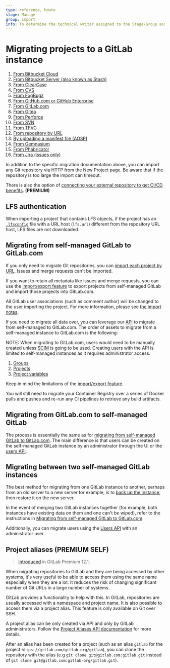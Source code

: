 ```yaml
---
type: reference, howto
stage: Manage
group: Import
info: To determine the technical writer assigned to the Stage/Group associated with this page, see https://about.gitlab.com/handbook/engineering/ux/technical-writing/#assignments
---
```


# Migrating projects to a GitLab instance

1. [From Bitbucket Cloud](bitbucket.md)
1. [From Bitbucket Server (also known as Stash)](bitbucket_server.md)
1. [From ClearCase](clearcase.md)
1. [From CVS](cvs.md)
1. [From FogBugz](fogbugz.md)
1. [From GitHub.com or GitHub Enterprise](github.md)
1. [From GitLab.com](gitlab_com.md)
1. [From Gitea](gitea.md)
1. [From Perforce](perforce.md)
1. [From SVN](svn.md)
1. [From TFVC](tfvc.md)
1. [From repository by URL](repo_by_url.md)
1. [By uploading a manifest file (AOSP)](manifest.md)
1. [From Gemnasium](gemnasium.md)
1. [From Phabricator](phabricator.md)
1. [From Jira (issues only)](jira.md)

In addition to the specific migration documentation above, you can import any
Git repository via HTTP from the New Project page. Be aware that if the
repository is too large the import can timeout.

There is also the option of [connecting your external repository to get CI/CD benefits](../../../ci/ci_cd_for_external_repos/index.md). **(PREMIUM)**

## LFS authentication

When importing a project that contains LFS objects, if the project has an [`.lfsconfig`](https://github.com/git-lfs/git-lfs/blob/master/docs/man/git-lfs-config.5.ronn)
file with a URL host (`lfs.url`) different from the repository URL host, LFS files are not downloaded.

## Migrating from self-managed GitLab to GitLab.com

If you only need to migrate Git repositories, you can [import each project by URL](repo_by_url.md). Issues and merge requests can't be imported.

If you want to retain all metadata like issues and merge requests, you can use
the [import/export feature](../settings/import_export.md) to export projects from self-managed GitLab and import those projects into GitLab.com.

All GitLab user associations (such as comment author) will be changed to the user importing the project. For more information, please see [the import notes](../settings/import_export.md#important-notes).

If you need to migrate all data over, you can leverage our [API](../../../api/README.md) to migrate from self-managed to GitLab.com.
The order of assets to migrate from a self-managed instance to GitLab.com is the following:

NOTE:
When migrating to GitLab.com, users would need to be manually created unless [SCIM](../../../user/group/saml_sso/scim_setup.md) is going to be used. Creating users with the API is limited to self-managed instances as it requires administrator access.

1. [Groups](../../../api/groups.md)
1. [Projects](../../../api/projects.md)
1. [Project variables](../../../api/project_level_variables.md)

Keep in mind the limitations of the [import/export feature](../settings/import_export.md#exported-contents).

You will still need to migrate your Container Registry over a series of
Docker pulls and pushes and re-run any CI pipelines to retrieve any build artifacts.

## Migrating from GitLab.com to self-managed GitLab

The process is essentially the same as for [migrating from self-managed GitLab to GitLab.com](#migrating-from-self-managed-gitlab-to-gitlabcom). The main difference is that users can be created on the self-managed GitLab instance by an administrator through the UI or the [users API](../../../api/users.md#user-creation).

## Migrating between two self-managed GitLab instances

The best method for migrating from one GitLab instance to another,
perhaps from an old server to a new server for example, is to
[back up the instance](../../../raketasks/backup_restore.md),
then restore it on the new server.

In the event of merging two GitLab instances together (for example, both instances have existing data on them and one can't be wiped),
refer to the instructions in [Migrating from self-managed GitLab to GitLab.com](#migrating-from-self-managed-gitlab-to-gitlabcom).

Additionally, you can migrate users using the [Users API](../../../api/users.md) with an administrator user.

## Project aliases **(PREMIUM SELF)**

> [Introduced](https://gitlab.com/gitlab-org/gitlab/-/issues/3264) in GitLab Premium 12.1.

When migrating repositories to GitLab and they are being accessed by other systems,
it's very useful to be able to access them using the same name especially when
they are a lot. It reduces the risk of changing significant number of Git URLs in
a large number of systems.

GitLab provides a functionality to help with this. In GitLab, repositories are
usually accessed with a namespace and project name. It is also possible to access
them via a project alias. This feature is only available on Git over SSH.

A project alias can be only created via API and only by GitLab administrators.
Follow the [Project Aliases API documentation](../../../api/project_aliases.md) for
more details.

After an alias has been created for a project (such as an alias `gitlab` for the
project `https://gitlab.com/gitlab-org/gitlab`), you can clone the repository
with the alias (e.g `git clone git@gitlab.com:gitlab.git` instead of
`git clone git@gitlab.com:gitlab-org/gitlab.git`).
